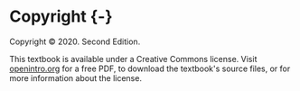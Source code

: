 
# Copyright {-}

Copyright &copy; 2020. Second Edition.

This textbook is available under a Creative Commons license. Visit [openintro.org](https://www.openintro.org/book/isrs/) for a free PDF, to download the textbook's source files, or for more information about the license.
